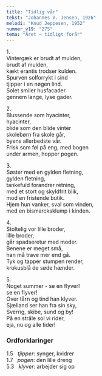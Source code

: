 ```yaml
---
title: "Tidlig vår"
tekst: "Johannes V. Jensen, 1926"
melodi: "Knud Jeppesen, 1952"
nummer_v19: "275"
tema: "Året – tidligt forår"
---
```


1\.\
Vintergæk er brudt af mulden,\
brudt af mulden,\
kækt erantis trodser kulden.\
Spurven solforrykt i sind\
tjipper i en nøgen lind.\
Solet smiler husfacader\
gennem lange, lyse gader.

2\.\
Blussende som hyacinter,\
hyacinter,\
blide som den blide vinter\
skolebørn fra skole går,\
byens allerbedste vår.\
Frisk som føl på eng, med bogen\
under armen, hopper pogen.

3\.\
Søster med en gylden fletning,\
gylden fletning,\
tankefuld forandrer retning,\
med et stort og skyldfrit blik,\
mod en fristende butik.\
Hjem hun vanker, sval som vinden,\
med en bismarcksklump i kinden.

4\.\
Stoltelig vor lille broder,\
lille broder,\
går spadseretur med moder.\
Benene er meget små,\
han må trave mer end gå.\
Tyk og tapper stumpen render,\
krokusblå de søde hænder.

5\.\
Noget summer - se en flyver!\
se en flyver!\
Over tårn og tind han klyver.\
Sjælland ser han fra sin sky,\
Sverrig, skibe, sund og by!\
På en stråle sol vi rider,\
eja, nu og alle tider!

### Ordforklaringer
1.5   *tjipper*: synger, kvidrer\
1.7   *pogen*: den lille dreng\
5.3   *klyver*: arbejder sig op